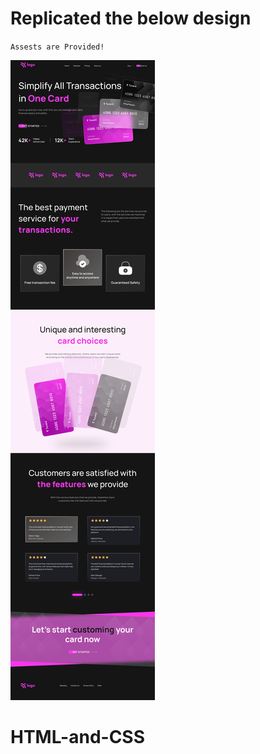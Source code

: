 # Replicated the below design

`Assests are Provided!`

![Project 1](./Credit%20card%20landing%20page.png)
# HTML-and-CSS
